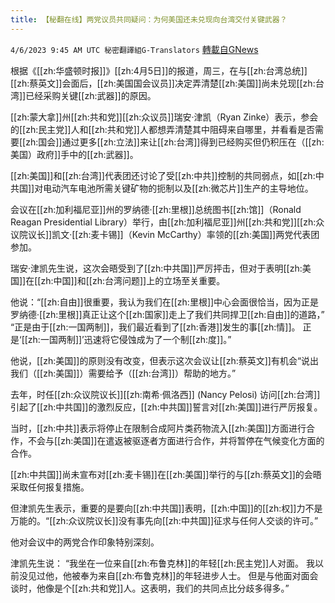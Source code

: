 ```yaml
---
title: 【秘翻在线】两党议员共同疑问：为何美国还未兑现向台湾交付关键武器？
---
```

`4/6/2023 9:45 AM UTC 秘密翻譯組G-Translators` [轉載自GNews](https://gnews.org/articles/1075676)

根据《[[zh:华盛顿时报]]》[[zh:4月5日]]的报道，周三，在与[[zh:台湾总统]][[zh:蔡英文]]会面后，[[zh:美国国会议员]]决定弄清楚[[zh:美国]]尚未兑现[[zh:台湾]]已经采购关键[[zh:武器]]的原因。

[[zh:蒙大拿]]州[[zh:共和党]][[zh:众议员]]瑞安·津凯（Ryan Zinke）表示，参会的[[zh:民主党]]人和[[zh:共和党]]人都想弄清楚其中阻碍来自哪里，并看看是否需要[[zh:国会]]通过更多[[zh:立法]]来让[[zh:台湾]]得到已经购买但仍积压在（[[zh:美国）政府]]手中的[[zh:武器]]。

[[zh:美国]]和[[zh:台湾]]代表团还讨论了受[[zh:中共]]控制的共同弱点，如[[zh:中共国]]对电动汽车电池所需关键矿物的扼制以及[[zh:微芯片]]生产的主导地位。

会议在[[zh:加利福尼亚]]州的罗纳德·[[zh:里根]]总统图书[[zh:馆]]（Ronald Reagan Presidential Library）举行，由[[zh:加利福尼亚]]州[[zh:共和党]][[zh:众议院议长]]凯文·[[zh:麦卡锡]]（Kevin McCarthy）率领的[[zh:美国]]两党代表团参加。

瑞安·津凯先生说，这次会晤受到了[[zh:中共国]]严厉抨击，但对于表明[[zh:美国]]在[[zh:中国]]和[[zh:台湾问题]]上的立场至关重要。

他说：“[[zh:自由]]很重要，我认为我们在[[zh:里根]]中心会面很恰当，因为正是罗纳德·[[zh:里根]]真正让这个[[zh:国家]]走上了我们共同捍卫[[zh:自由]]的道路，”  “正是由于[[zh:一国两制]]，我们最近看到了[[zh:香港]]发生的事[[zh:情]]。  正是‘[[zh:一国两制]]’迅速将它侵蚀成为了一个制[[zh:度]]。”

他说，[[zh:美国]]的原则没有改变，但表示这次会议让[[zh:蔡英文]]有机会“说出我们（[[zh:美国]]）需要给予（[[zh:台湾]]）帮助的地方。”

去年，时任[[zh:众议院议长]][[zh:南希·佩洛西]] (Nancy Pelosi) 访问[[zh:台湾]]引起了[[zh:中共国]]的激烈反应，[[zh:中共国]]誓言对[[zh:美国]]进行严厉报复。

当时，[[zh:中共]]表示将停止在限制合成阿片类药物流入[[zh:美国]]方面进行合作，不会与[[zh:美国]]在遣返被驱逐者方面进行合作，并将暂停在气候变化方面的合作。

[[zh:中共国]]尚未宣布对[[zh:麦卡锡]]在[[zh:美国]]举行的与[[zh:蔡英文]]的会晤采取任何报复措施。

但津凯先生表示，重要的是要向[[zh:中共国]]表明，[[zh:中国]]的[[zh:权]]力不是万能的。“[[zh:众议院议长]]没有事先向[[zh:中共国]]征求与任何人交谈的许可。”

他对会议中的两党合作印象特别深刻。

津凯先生说： “我坐在一位来自[[zh:布鲁克林]]的年轻[[zh:民主党]]人对面。 我以前没见过他，他被奉为来自[[zh:布鲁克林]]的年轻进步人士。 但是与他面对面会谈时，他像是个[[zh:共和党]]人。这表明，我们的共同点比分歧多得多。”
